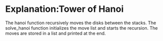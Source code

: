 # Explanation:Tower of Hanoi
The hanoi function recursively moves the disks between the stacks.
The solve_hanoi function initializes the move list and starts the recursion.
The moves are stored in a list and printed at the end.
